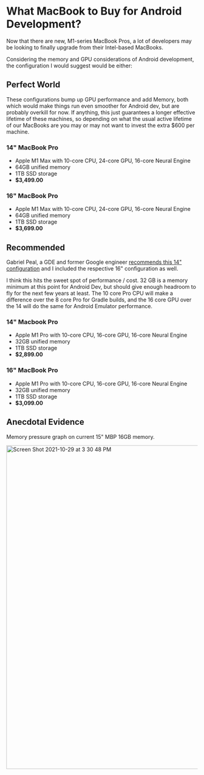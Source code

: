 # What MacBook to Buy for Android Development?
Now that there are new, M1-series MacBook Pros, a lot of developers may be looking to finally upgrade from their Intel-based MacBooks.

Considering the memory and GPU considerations of Android development, the configuration I would suggest would be either:

## Perfect World
These configurations bump up GPU performance and add Memory, both which would make things run even smoother for Android dev, but are probably overkill for now. If anything, this just guarantees a longer effective lifetime of these machines, so depending on what the usual active lifetime of our MacBooks are you may or may not want to invest the extra $600 per machine.

### 14" MacBook Pro
* Apple M1 Max with 10-core CPU, 24-core GPU, 16-core Neural Engine
* 64GB unified memory
* 1TB SSD storage
* **$3,499.00**

### 16" MacBook Pro
* Apple M1 Max with 10-core CPU, 24-core GPU, 16-core Neural Engine
* 64GB unified memory
* 1TB SSD storage
* **$3,699.00**

## Recommended
Gabriel Peal, a GDE and former Google engineer [recommends this 14" configuration](https://gpeal.medium.com/the-m1-pro-for-android-engineers-a144093aa1ec) and I included the respective 16" configuration as well.

I think this hits the sweet spot of performance / cost. 32 GB is a memory minimum at this point for Android Dev, but should give enough headroom to fly for the next few years at least. The 10 core Pro CPU will make a difference over the 8 core Pro for Gradle builds, and the 16 core GPU over the 14 will do the same for Android Emulator performance.

### 14" Macbook Pro
* Apple M1 Pro with 10-core CPU, 16-core GPU, 16-core Neural Engine
* 32GB unified memory
* 1TB SSD storage
* **$2,899.00**

### 16" MacBook Pro
* Apple M1 Pro with 10-core CPU, 16-core GPU, 16-core Neural Engine
* 32GB unified memory
* 1TB SSD storage
* **$3,099.00**

## Anecdotal Evidence
Memory pressure graph on current 15" MBP 16GB memory.

<img width="852" alt="Screen Shot 2021-10-29 at 3 30 48 PM" src="https://user-images.githubusercontent.com/88003213/139491817-2aadfef7-208a-48c4-b2fa-691a7804e038.png">
